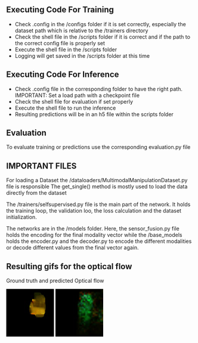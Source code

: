 ## Executing Code For Training
- Check .config in the /configs folder if it is set correctly, especially the dataset path which is relative to the /trainers directory
- Check the shell file in the /scripts folder if it is correct and if the path to the correct config file is properly set
- Execute the shell file in the /scripts folder
- Logging will get saved in the /scripts folder at this time

## Executing Code For Inference
- Check .config file in the corresponding folder to have the right path. IMPORTANT: Set a load path with a checkpoint file
- Check the shell file for evaluation if set properly
- Execute the shell file to run the inference
- Resulting predictions will be in an h5 file within the scripts folder

## Evaluation
To evaluate training or predictions use the corresponding evaluation.py file

## IMPORTANT FILES
For loading a Dataset the /dataloaders/MultimodalManipulationDataset.py file is responsible
The get_single() method is mostly used to load the data directly from the dataset

The /trainers/selfsupervised.py file is the main part of the network. It holds the training loop, the validation loo, the loss calculation and the dataset initialization.

The networks are in the /models folder. Here, the sensor_fusion.py file holds the encoding for the final modality vector while the /base_models holds the encoder.py and the decoder.py to encode the different modalities or decode different values from the final vector again.

## Resulting gifs for the optical flow
Ground truth and predicted Optical flow


![This gif shows the ground truth optical flow which the network should have predicted](result_gif/gif_flow.gif)
![This gif is the predicted optical flow from the network, upsampled to the same size as the ground truth](result_gif/gif_flow_pred.gif)
